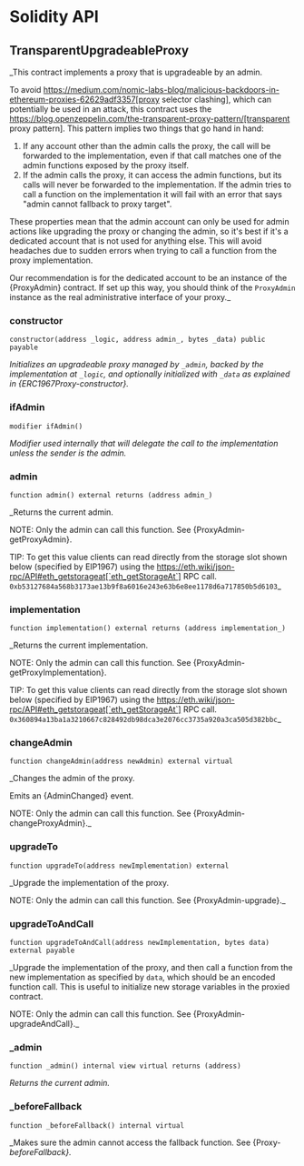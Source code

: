 # Solidity API

## TransparentUpgradeableProxy

_This contract implements a proxy that is upgradeable by an admin.

To avoid https://medium.com/nomic-labs-blog/malicious-backdoors-in-ethereum-proxies-62629adf3357[proxy selector
clashing], which can potentially be used in an attack, this contract uses the
https://blog.openzeppelin.com/the-transparent-proxy-pattern/[transparent proxy pattern]. This pattern implies two
things that go hand in hand:

1. If any account other than the admin calls the proxy, the call will be forwarded to the implementation, even if
that call matches one of the admin functions exposed by the proxy itself.
2. If the admin calls the proxy, it can access the admin functions, but its calls will never be forwarded to the
implementation. If the admin tries to call a function on the implementation it will fail with an error that says
"admin cannot fallback to proxy target".

These properties mean that the admin account can only be used for admin actions like upgrading the proxy or changing
the admin, so it's best if it's a dedicated account that is not used for anything else. This will avoid headaches due
to sudden errors when trying to call a function from the proxy implementation.

Our recommendation is for the dedicated account to be an instance of the {ProxyAdmin} contract. If set up this way,
you should think of the `ProxyAdmin` instance as the real administrative interface of your proxy._

### constructor

```solidity
constructor(address _logic, address admin_, bytes _data) public payable
```

_Initializes an upgradeable proxy managed by `_admin`, backed by the implementation at `_logic`, and
optionally initialized with `_data` as explained in {ERC1967Proxy-constructor}._

### ifAdmin

```solidity
modifier ifAdmin()
```

_Modifier used internally that will delegate the call to the implementation unless the sender is the admin._

### admin

```solidity
function admin() external returns (address admin_)
```

_Returns the current admin.

NOTE: Only the admin can call this function. See {ProxyAdmin-getProxyAdmin}.

TIP: To get this value clients can read directly from the storage slot shown below (specified by EIP1967) using the
https://eth.wiki/json-rpc/API#eth_getstorageat[`eth_getStorageAt`] RPC call.
`0xb53127684a568b3173ae13b9f8a6016e243e63b6e8ee1178d6a717850b5d6103`_

### implementation

```solidity
function implementation() external returns (address implementation_)
```

_Returns the current implementation.

NOTE: Only the admin can call this function. See {ProxyAdmin-getProxyImplementation}.

TIP: To get this value clients can read directly from the storage slot shown below (specified by EIP1967) using the
https://eth.wiki/json-rpc/API#eth_getstorageat[`eth_getStorageAt`] RPC call.
`0x360894a13ba1a3210667c828492db98dca3e2076cc3735a920a3ca505d382bbc`_

### changeAdmin

```solidity
function changeAdmin(address newAdmin) external virtual
```

_Changes the admin of the proxy.

Emits an {AdminChanged} event.

NOTE: Only the admin can call this function. See {ProxyAdmin-changeProxyAdmin}._

### upgradeTo

```solidity
function upgradeTo(address newImplementation) external
```

_Upgrade the implementation of the proxy.

NOTE: Only the admin can call this function. See {ProxyAdmin-upgrade}._

### upgradeToAndCall

```solidity
function upgradeToAndCall(address newImplementation, bytes data) external payable
```

_Upgrade the implementation of the proxy, and then call a function from the new implementation as specified
by `data`, which should be an encoded function call. This is useful to initialize new storage variables in the
proxied contract.

NOTE: Only the admin can call this function. See {ProxyAdmin-upgradeAndCall}._

### _admin

```solidity
function _admin() internal view virtual returns (address)
```

_Returns the current admin._

### _beforeFallback

```solidity
function _beforeFallback() internal virtual
```

_Makes sure the admin cannot access the fallback function. See {Proxy-_beforeFallback}._

